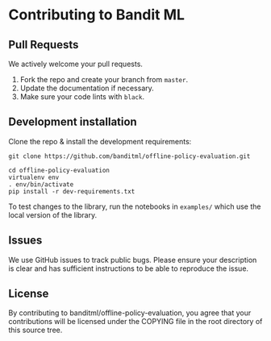 # Contributing to Bandit ML

## Pull Requests
We actively welcome your pull requests.

1. Fork the repo and create your branch from `master`.
2. Update the documentation if necessary.
3. Make sure your code lints with `black`.

## Development installation
Clone the repo & install the development requirements:
```
git clone https://github.com/banditml/offline-policy-evaluation.git
```

```
cd offline-policy-evaluation
virtualenv env
. env/bin/activate
pip install -r dev-requirements.txt
```

To test changes to the library, run the notebooks in `examples/` which use the local version of the library.

## Issues
We use GitHub issues to track public bugs. Please ensure your description is
clear and has sufficient instructions to be able to reproduce the issue.

## License
By contributing to banditml/offline-policy-evaluation, you agree that your
contributions will be licensed under the COPYING file in the root directory of this source tree.
